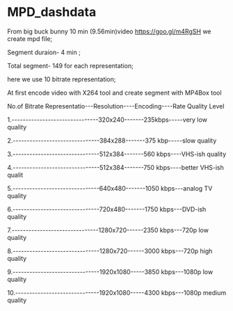 # MPD_dashdata
From big buck bunny  10 min (9.56min)video  https://goo.gl/m4RgSH we create mpd file; 

Segment duraion- 4 min ;

Total segment- 149 for each representation;

here we use 10 bitrate representation;

At first encode video with X264 tool and create segment with MP4Box tool

No.of Bitrate Representatio---Resolution----Encoding----Rate Quality Level

1.-------------------------------320x240-------235kbps-----very low quality

2.-------------------------------384x288-------375 kbp-----slow quality

3.-------------------------------512x384-------560 kbps----VHS-ish quality

4.-------------------------------512x384-------750 kbps----better VHS-ish qualit

5.-------------------------------640x480-------1050 kbps---analog TV quality

6.-------------------------------720x480-------1750 kbps---DVD-ish quality

7.-------------------------------1280x720------2350 kbps---720p low quality

8.-------------------------------1280x720------3000 kbps---720p high quality

9.-------------------------------1920x1080-----3850 kbps---1080p low quality

10.------------------------------1920x1080-----4300 kbps---1080p medium quality

